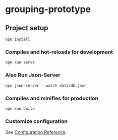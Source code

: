 # grouping-prototype

## Project setup
```
npm install
```

### Compiles and hot-reloads for development
```
npm run serve
```
### Also Run Json-Server
```
npx json-server --watch data/db.json
```

### Compiles and minifies for production
```
npm run build
```

### Customize configuration
See [Configuration Reference](https://cli.vuejs.org/config/).
